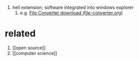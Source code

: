 1. hell extension; software integrated into windows explorer
	1. e.g. [File Converter download (file-converter.org)](https://file-converter.org/download.html)

# related
1. [[open source]]
2. [[computer science]]